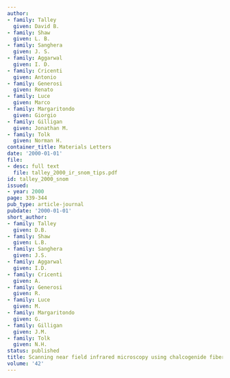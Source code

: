```yaml
---
author:
- family: Talley
  given: David B.
- family: Shaw
  given: L. B.
- family: Sanghera
  given: J. S.
- family: Aggarwal
  given: I. D.
- family: Cricenti
  given: Antonio
- family: Generosi
  given: Renato
- family: Luce
  given: Marco
- family: Margaritondo
  given: Giorgio
- family: Gilligan
  given: Jonathan M.
- family: Tolk
  given: Norman H.
container_title: Materials Letters
date: '2000-01-01'
file:
- desc: full text
  file: talley_2000_ir_snom_tips.pdf
id: talley_2000_snom
issued:
- year: 2000
page: 339-344
pub_type: article-journal
pubdate: '2000-01-01'
short_author:
- family: Talley
  given: D.B.
- family: Shaw
  given: L.B.
- family: Sanghera
  given: J.S.
- family: Aggarwal
  given: I.D.
- family: Cricenti
  given: A.
- family: Generosi
  given: R.
- family: Luce
  given: M.
- family: Margaritondo
  given: G.
- family: Gilligan
  given: J.M.
- family: Tolk
  given: N.H.
status: published
title: Scanning near field infrared microscopy using chalcogenide fiber tips
volume: '42'
---
```

